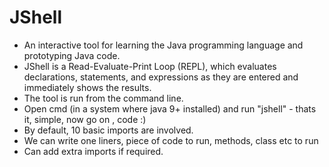# JShell

- An interactive tool for learning the Java programming language and prototyping Java code.
- JShell is a Read-Evaluate-Print Loop (REPL), which evaluates declarations, statements, and expressions as they are entered and immediately shows the results.
- The tool is run from the command line.
- Open cmd (in a system where java 9+ installed) and run "jshell" - thats it, simple, now go on , code :)
- By default, 10 basic imports are involved.
- We can write one liners, piece of code to run, methods, class etc to run
- Can add extra imports if required.
